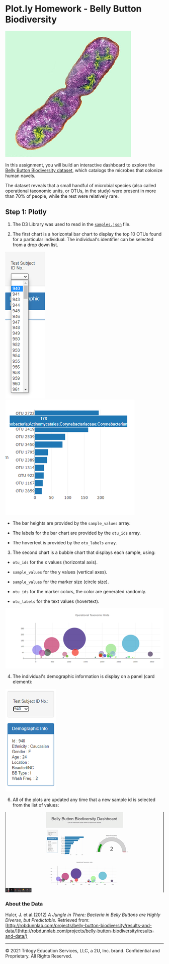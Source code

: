 # Plot.ly Homework - Belly Button Biodiversity

![Bacteria by filterforge.com](Images/bacteria.jpg)

In this assignment, you will build an interactive dashboard to explore the [Belly Button Biodiversity dataset](http://robdunnlab.com/projects/belly-button-biodiversity/), which catalogs the microbes that colonize human navels.

The dataset reveals that a small handful of microbial species (also called operational taxonomic units, or OTUs, in the study) were present in more than 70% of people, while the rest were relatively rare.

## Step 1: Plotly

1. The D3 Library was used to read in the [`samples.json`](./data/samples.json) file.

2. The first chart is a horizontal bar chart to display the top 10 OTUs found for a particular individual.  The individual's identifier can be selected from a drop down list.

![dropdown_List](Images/dropdown1.png)   ![bar Chart](Images/hw01.png)

* The bar heights are provided by the `sample_values` array.

* The labels for the bar chart are provided by the `otu_ids` array.

* The hovertext is provided by the `otu_labels` array.



3. The second chart is a bubble chart that displays each sample, using:

* `otu_ids` for the x values (horizontal axis).

* `sample_values` for the y values (vertical axes).

* `sample_values` for the marker size (circle size).

* `otu_ids` for the marker colors, the color are generated randomly.

* `otu_labels` for the text values (hovertext).

![Bubble Chart](Images/bubble_chart.png)


4. The individual's demographic information is display on a panel (card element):

![hw](Images/hw03.png)

6. All of the plots are updated any time that a new sample id is selected from the list of values:

![hw](Images/bb.gif)


### About the Data

Hulcr, J. et al.(2012) _A Jungle in There: Bacteria in Belly Buttons are Highly Diverse, but Predictable_. Retrieved from: [http://robdunnlab.com/projects/belly-button-biodiversity/results-and-data/](http://robdunnlab.com/projects/belly-button-biodiversity/results-and-data/)

- - -

© 2021 Trilogy Education Services, LLC, a 2U, Inc. brand. Confidential and Proprietary. All Rights Reserved.
